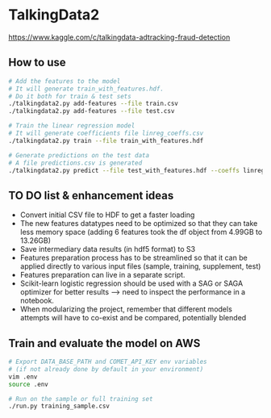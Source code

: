 # TalkingData2

https://www.kaggle.com/c/talkingdata-adtracking-fraud-detection

## How to use

```bash
# Add the features to the model
# It will generate train_with_features.hdf.
# Do it both for train & test sets
./talkingdata2.py add-features --file train.csv
./talkingdata2.py add-features --file test.csv

# Train the linear regression model
# It will generate coefficients file linreg_coeffs.csv
./talkingdata2.py train --file train_with_features.hdf

# Generate predictions on the test data
# A file predictions.csv is generated
./talkingdata2.py predict --file test_with_features.hdf --coeffs linreg_coeffs.csv
```

## TO DO list & enhancement ideas
* Convert initial CSV file to HDF to get a faster loading
* The new features datatypes need to be optimized so that they can take less memory space (adding 6 features took the df object from 4.99GB to 13.26GB)
* Save intermediary data results (in hdf5 format) to S3
* Features preparation process has to be streamlined so that it can be applied directly to various input files (sample, training, supplement, test)
* Features preparation can live in a separate script.
* Scikit-learn logistic regression should be used with a SAG or SAGA optimizer for better results --> need to inspect the performance in a notebook.
* When modularizing the project, remember that different models attempts will have to co-exist and be compared, potentially blended


## Train and evaluate the model on AWS

```bash
# Export DATA_BASE_PATH and COMET_API_KEY env variables
# (if not already done by default in your environment)
vim .env
source .env

# Run on the sample or full training set
./run.py training_sample.csv
```
